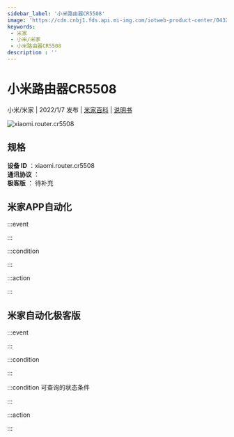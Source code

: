 ```yaml
---
sidebar_label: '小米路由器CR5508'
image: 'https://cdn.cnbj1.fds.api.mi-img.com/iotweb-product-center/0432fdaf4e6eed8c344c86903856fb19_1638181416714.png?GalaxyAccessKeyId=AKVGLQWBOVIRQ3XLEW&Expires=9223372036854775807&Signature=5qaG87c7Hg0ZeXUojEma6gZj6ww='
keywords: 
 - 米家
 - 小米/米家
 - 小米路由器CR5508
description : ''
---
```

# 小米路由器CR5508

小米/米家 | 2022/1/7 发布 | [米家百科](https://home.mi.com/webapp/content/baike/product/index.html?model=xiaomi.router.cr5508) | [说明书](https://home.mi.com/views/introduction.html?model=xiaomi.router.cr5508&region=cn)

![xiaomi.router.cr5508](https://cdn.cnbj1.fds.api.mi-img.com/iotweb-product-center/0432fdaf4e6eed8c344c86903856fb19_1638181416714.png?GalaxyAccessKeyId=AKVGLQWBOVIRQ3XLEW&Expires=9223372036854775807&Signature=5qaG87c7Hg0ZeXUojEma6gZj6ww=)

## 规格  
> 
**设备 ID** ：xiaomi.router.cr5508  
**通讯协议** ：  
**极客版**  ： 待补充 


## 米家APP自动化  

:::event  

:::

:::condition  

:::

:::action   

:::

## 米家自动化极客版  

:::event  

:::

:::condition  

:::

:::condition 可查询的状态条件  

:::

:::action  

:::

        
